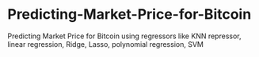 # Predicting-Market-Price-for-Bitcoin
Predicting Market Price for Bitcoin using regressors like KNN repressor, linear regression, Ridge, Lasso, polynomial regression, SVM 
